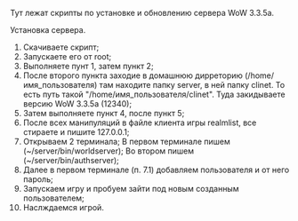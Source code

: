 Тут лежат скрипты по установке и обновлению сервера WoW 3.3.5a. 

Установка сервера.
1. Скачиваете скрипт;
2. Запускаете его от root;
3. Выполняете пунт 1, затем пункт 2;
4. После второго пункта заходие в домашнюю дирреторию (/home/имя_пользователя) там находите папку server, в ней папку clinet.
То есть путь такой "/home/имя_пользователя/clinet". Туда закидываете версию WoW 3.3.5a (12340);
5. Затем выполняете пункт 4, после пункт 5;
6. После всех манипуляций в файле клиента игры realmlist, все стираете и пишите 127.0.0.1;
7. Открываем 2 терминала;
В первом терминале пишем (~/server/bin/worldserver);
Во втором пишем (~/server/bin/authserver);
8. Далее в первом терминале (п. 7.1) добавляем пользователя и от него пароль;
9. Запускаем игру и пробуем зайти под новым созданным пользователем;
10. Наслждаемся игрой.
